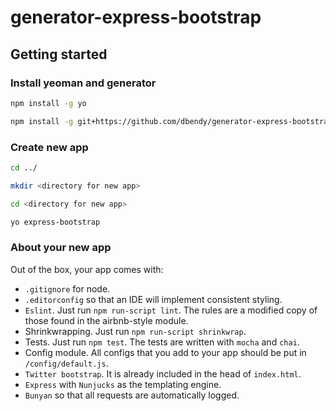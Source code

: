 # generator-express-bootstrap

## Getting started

### Install yeoman and generator

```bash
npm install -g yo
```
```bash
npm install -g git+https://github.com/dbendy/generator-express-bootstrap.git#master
```

### Create new app

```bash
cd ../
```
```bash
mkdir <directory for new app>
```
```bash
cd <directory for new app>
```
```bash
yo express-bootstrap
```
### About your new app
Out of the box, your app comes with:
- `.gitignore` for node.
- `.editorconfig` so that an IDE will implement consistent styling.
- `Eslint`.  Just run `npm run-script lint`.  The rules are a modified copy of those found in the airbnb-style module.
- Shrinkwrapping.  Just run `npm run-script shrinkwrap`.
- Tests.  Just run `npm test`.  The tests are written with `mocha` and `chai`.
- Config module.  All configs that you add to your app should be put in `/config/default.js`.
- `Twitter bootstrap`.  It is already included in the head of `index.html`.
- `Express` with `Nunjucks` as the templating engine.
- `Bunyan` so that all requests are automatically logged.
